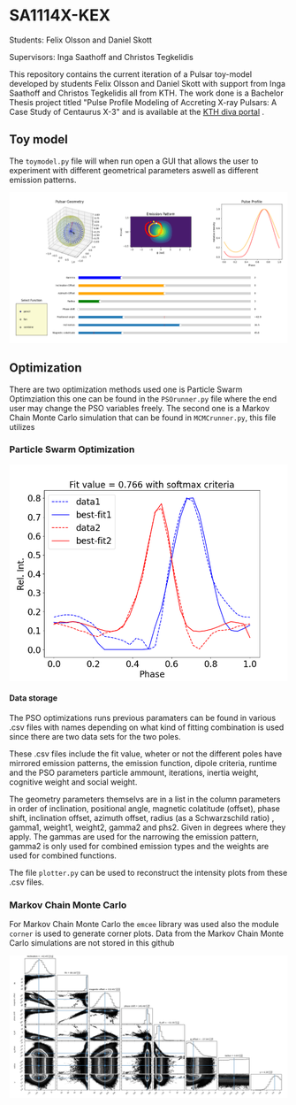 # SA1114X-KEX
Students: Felix Olsson and Daniel Skott

Supervisors:  Inga Saathoff and Christos Tegkelidis

This repository contains the current iteration of a Pulsar toy-model developed by students Felix Olsson and Daniel Skott with support from Inga Saathoff and Christos Tegkelidis all from KTH.
The work done is a Bachelor Thesis project titled "Pulse Profile Modeling of Accreting X-ray Pulsars: A Case Study of Centaurus X-3" and is available at the [KTH diva portal](https://kth.diva-portal.org/smash/record.jsf?aq2=%5B%5B%5D%5D&c=5&af=%5B%5D&searchType=SIMPLE&sortOrder2=title_sort_asc&query=Felix+Olsson&language=sv&pid=diva2%3A1979112&aq=%5B%5B%5D%5D&sf=all&aqe=%5B%5D&sortOrder=author_sort_asc&onlyFullText=false&noOfRows=50&dswid=3944) .
## Toy model

The `toymodel.py` file will when run open a GUI that allows the user to experiment with different geometrical parameters aswell as different emission patterns.

![toy_model_image](/Image_folder/toymod4cut.png)

## Optimization

There are two optimization methods used one is Particle Swarm Optimziation this one can be found in the `PSOrunner.py` file where the end user may change the PSO variables freely.
The second one is a Markov Chain Monte Carlo simulation that can be found in `MCMCrunner.py`, this file utilizes

### Particle Swarm Optimization

![pso_image](/Image_folder/phaseprof.png)

#### Data storage

The PSO optimizations runs previous paramaters can be found in various .csv files with names depending on what kind of fitting combination is used since there are two data sets for the two poles.

These .csv files include the fit value, wheter or not the different poles have mirrored emission patterns, the emission function, dipole criteria, runtime
and the PSO parameters particle ammount, iterations, inertia weight, cognitive weight and social weight.

The geometry parameters themselvs are in a list in the column parameters in order of inclination, positional angle, magnetic colatitude (offset), phase shift, inclination offset, azimuth offset, radius (as a Schwarzschild ratio) , gamma1, weight1, weight2, gamma2 and phs2.
Given in degrees where they apply. 
The gammas are used for the narrowing the emission pattern, gamma2 is only used for combined emission types and the weights are used for combined functions.

The file `plotter.py` can be used to reconstruct the intensity plots from these .csv files.

### Markov Chain Monte Carlo 

For Markov Chain Monte Carlo the `emcee` library was used also the module `corner` is used to generate corner plots.
Data from the Markov Chain Monte Carlo simulations are not stored in this github

![mcmc_image](/Image_folder/MCMCcorner1.png)
